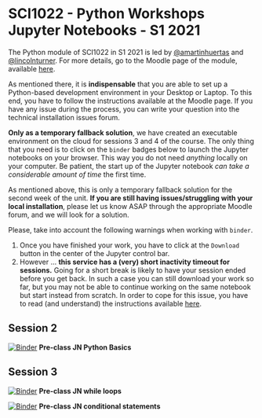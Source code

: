 # SCI1022 - Python Workshops Jupyter Notebooks - S1 2021

The Python module of SCI1022 in S1 2021 is led by [@amartinhuertas](https://github.com/amartinhuertas) and [@lincolnturner](https://github.com/lincolnturner). For more details, go to the Moodle page of the module, available [here](https://lms.monash.edu/course/view.php?id=100198).

As mentioned there, it is **indispensable** that you are able to set up a Python-based development environment in your Desktop or Laptop. To this end, you have to follow the instructions available at the Moodle page. If you have any issue during the process, you can write your question into the technical installation issues forum.

**Only as a temporary fallback solution**, we have created an executable environment on the cloud for sessions 3 and 4 of the course. The only thing that you need is to click on the `binder` badges  below to launch the Jupyter notebooks on your browser. This way you do not need _anything_ locally on your computer. Be patient, the start up of the Jupyter notebook _can take a considerable amount of time_ the first time.

As mentioned above, this is only a temporary fallback solution for the second week of the unit. **If you are still having issues/struggling with your local installation**, please let us know 
ASAP through the appropriate Moodle forum, and we will look for a solution. 

Please, take into account the following warnings when working with `binder`. 

1. Once you have finished your work, you have to click at the `Download` button in the center of the Jupyter control bar. 
2. However ...
**this service has a (very) short inactivity timeout for sessions.**
 Going for a short break is likely to have your session ended before you get back. In such a case you can still download your work so far, but you may not be able to continue working on the same notebook but start instead from scratch. In order to cope for this issue, you have to read (and understand) the instructions available [here](https://discourse.jupyter.org/t/getting-your-notebook-after-your-binder-has-stopped/3268).
 
## Session 2 

[![Binder](https://mybinder.org/badge_logo.svg)](https://mybinder.org/v2/gh/MonashMath/SCI1022/HEAD?filepath=S1-2021-Python-JNs%2FPython_S3_Basics_Preclass.ipynb
) **Pre-class JN Python Basics**

## Session 3

[![Binder](https://mybinder.org/badge_logo.svg)](https://mybinder.org/v2/gh/MonashMath/SCI1022/HEAD?filepath=S1-2021-Python-JNs%2FPython_S4_While_Loops_Preclass.ipynb) **Pre-class JN while loops**

[![Binder](https://mybinder.org/badge_logo.svg)](https://mybinder.org/v2/gh/MonashMath/SCI1022/HEAD?filepath=S1-2021-Python-JNs%2FPython_S4_Conditional_Execution_Preclass.ipynb) **Pre-class JN conditional statements**
